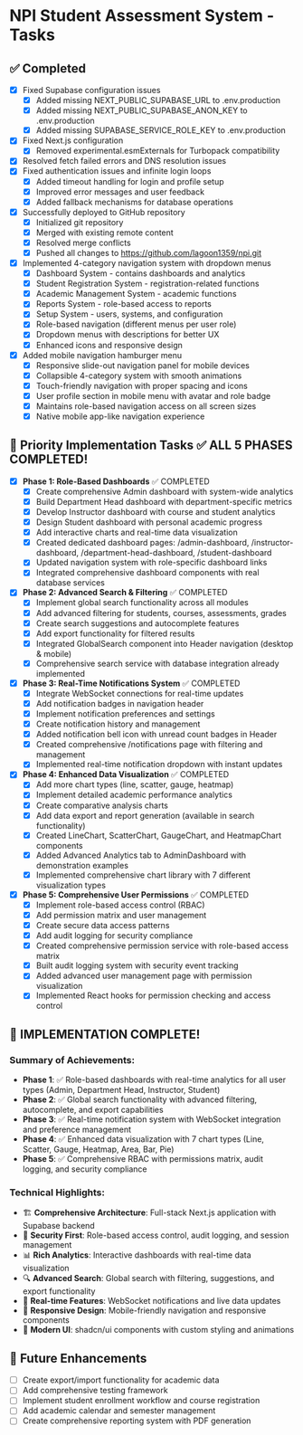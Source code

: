 # NPI Student Assessment System - Tasks

## ✅ Completed
- [x] Fixed Supabase configuration issues
  - [x] Added missing NEXT_PUBLIC_SUPABASE_URL to .env.production
  - [x] Added missing NEXT_PUBLIC_SUPABASE_ANON_KEY to .env.production
  - [x] Added missing SUPABASE_SERVICE_ROLE_KEY to .env.production
- [x] Fixed Next.js configuration
  - [x] Removed experimental.esmExternals for Turbopack compatibility
- [x] Resolved fetch failed errors and DNS resolution issues
- [x] Fixed authentication issues and infinite login loops
  - [x] Added timeout handling for login and profile setup
  - [x] Improved error messages and user feedback
  - [x] Added fallback mechanisms for database operations
- [x] Successfully deployed to GitHub repository
  - [x] Initialized git repository
  - [x] Merged with existing remote content
  - [x] Resolved merge conflicts
  - [x] Pushed all changes to https://github.com/lagoon1359/npi.git
- [x] Implemented 4-category navigation system with dropdown menus
  - [x] Dashboard System - contains dashboards and analytics
  - [x] Student Registration System - registration-related functions
  - [x] Academic Management System - academic functions
  - [x] Reports System - role-based access to reports
  - [x] Setup System - users, systems, and configuration
  - [x] Role-based navigation (different menus per user role)
  - [x] Dropdown menus with descriptions for better UX
  - [x] Enhanced icons and responsive design
- [x] Added mobile navigation hamburger menu
  - [x] Responsive slide-out navigation panel for mobile devices
  - [x] Collapsible 4-category system with smooth animations
  - [x] Touch-friendly navigation with proper spacing and icons
  - [x] User profile section in mobile menu with avatar and role badge
  - [x] Maintains role-based navigation access on all screen sizes
  - [x] Native mobile app-like navigation experience

## 🚀 Priority Implementation Tasks ✅ ALL 5 PHASES COMPLETED!
- [x] **Phase 1: Role-Based Dashboards** ✅ COMPLETED
  - [x] Create comprehensive Admin dashboard with system-wide analytics
  - [x] Build Department Head dashboard with department-specific metrics
  - [x] Develop Instructor dashboard with course and student analytics
  - [x] Design Student dashboard with personal academic progress
  - [x] Add interactive charts and real-time data visualization
  - [x] Created dedicated dashboard pages: /admin-dashboard, /instructor-dashboard, /department-head-dashboard, /student-dashboard
  - [x] Updated navigation system with role-specific dashboard links
  - [x] Integrated comprehensive dashboard components with real database services

- [x] **Phase 2: Advanced Search & Filtering** ✅ COMPLETED
  - [x] Implement global search functionality across all modules
  - [x] Add advanced filtering for students, courses, assessments, grades
  - [x] Create search suggestions and autocomplete features
  - [x] Add export functionality for filtered results
  - [x] Integrated GlobalSearch component into Header navigation (desktop & mobile)
  - [x] Comprehensive search service with database integration already implemented

- [x] **Phase 3: Real-Time Notifications System** ✅ COMPLETED
  - [x] Integrate WebSocket connections for real-time updates
  - [x] Add notification badges in navigation header
  - [x] Implement notification preferences and settings
  - [x] Create notification history and management
  - [x] Added notification bell icon with unread count badges in Header
  - [x] Created comprehensive /notifications page with filtering and management
  - [x] Implemented real-time notification dropdown with instant updates

- [x] **Phase 4: Enhanced Data Visualization** ✅ COMPLETED
  - [x] Add more chart types (line, scatter, gauge, heatmap)
  - [x] Implement detailed academic performance analytics
  - [x] Create comparative analysis charts
  - [x] Add data export and report generation (available in search functionality)
  - [x] Created LineChart, ScatterChart, GaugeChart, and HeatmapChart components
  - [x] Added Advanced Analytics tab to AdminDashboard with demonstration examples
  - [x] Implemented comprehensive chart library with 7 different visualization types

- [x] **Phase 5: Comprehensive User Permissions** ✅ COMPLETED
  - [x] Implement role-based access control (RBAC)
  - [x] Add permission matrix and user management
  - [x] Create secure data access patterns
  - [x] Add audit logging for security compliance
  - [x] Created comprehensive permission service with role-based access matrix
  - [x] Built audit logging system with security event tracking
  - [x] Added advanced user management page with permission visualization
  - [x] Implemented React hooks for permission checking and access control

## 🎉 IMPLEMENTATION COMPLETE!

### Summary of Achievements:
- **Phase 1**: ✅ Role-based dashboards with real-time analytics for all user types (Admin, Department Head, Instructor, Student)
- **Phase 2**: ✅ Global search functionality with advanced filtering, autocomplete, and export capabilities
- **Phase 3**: ✅ Real-time notification system with WebSocket integration and preference management
- **Phase 4**: ✅ Enhanced data visualization with 7 chart types (Line, Scatter, Gauge, Heatmap, Area, Bar, Pie)
- **Phase 5**: ✅ Comprehensive RBAC with permissions matrix, audit logging, and security compliance

### Technical Highlights:
- 🏗️ **Comprehensive Architecture**: Full-stack Next.js application with Supabase backend
- 🔐 **Security First**: Role-based access control, audit logging, and session management
- 📊 **Rich Analytics**: Interactive dashboards with real-time data visualization
- 🔍 **Advanced Search**: Global search with filtering, suggestions, and export functionality
- 🔔 **Real-time Features**: WebSocket notifications and live data updates
- 📱 **Responsive Design**: Mobile-friendly navigation and responsive components
- 🎨 **Modern UI**: shadcn/ui components with custom styling and animations

## 🔄 Future Enhancements
- [ ] Create export/import functionality for academic data
- [ ] Add comprehensive testing framework
- [ ] Implement student enrollment workflow and course registration
- [ ] Add academic calendar and semester management
- [ ] Create comprehensive reporting system with PDF generation
